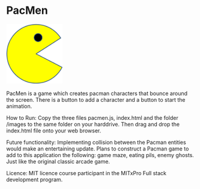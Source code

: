 # PacMen

<img src="images/pacman1.png" width="150">

PacMen is a game which creates pacman characters that bounce around the screen. There is a button to add a character and a button to start the animation.

How to Run: Copy the three files pacmen.js, index.html and the folder /images to the same folder on your harddrive. Then drag and drop the index.html file onto your web browser.

Future functionality: Implementing collision between the Pacman entities would make an entertaining update. Plans to construct a Pacman game to add to this application the following: game maze, eating pils, enemy ghosts. Just like the original classic arcade game.

Licence: MIT licence 
course participant in the MITxPro Full stack development program.
